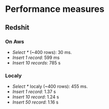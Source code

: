 # Performance measures
## Redshit

### On Aws
- _Select *_ (~400 rows): 30 ms.
- _Insert 1 record_: 599 ms
- _Insert 10 records_: 785 s

### Localy
- _Select *_ localy (~400 rows): 455 ms.
- _Insert 1 record_: 1.37 s
- _Insert 10 record_: 1.24 s
- _Insert 50 record_: 1.16 s